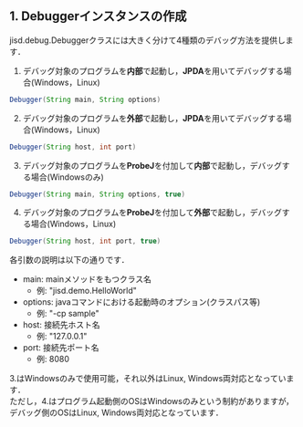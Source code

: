 ## 1. Debuggerインスタンスの作成
jisd.debug.Debuggerクラスには大きく分けて4種類のデバッグ方法を提供します．

1. デバッグ対象のプログラムを**内部**で起動し，**JPDA**を用いてデバッグする場合(Windows，Linux)
  ```java
  Debugger(String main, String options)
  ```


2. デバッグ対象のプログラムを**外部**で起動し，**JPDA**を用いてデバッグする場合(Windows，Linux)
  ```java
  Debugger(String host, int port)
  ```


3. デバッグ対象のプログラムを**ProbeJ**を付加して**内部**で起動し，デバッグする場合(Windowsのみ)
  ```java
  Debugger(String main, String options, true)
  ```


4. デバッグ対象のプログラムを**ProbeJ**を付加して**外部**で起動し，デバッグする場合(Windows，Linux)
  ```java
  Debugger(String host, int port, true)
  ```


各引数の説明は以下の通りです．
- main: mainメソッドをもつクラス名
  - 例: "jisd.demo.HelloWorld"
- options: javaコマンドにおける起動時のオプション(クラスパス等)
  - 例: "-cp sample"
- host: 接続先ホスト名
  - 例: "127.0.0.1"
- port: 接続先ポート名
  - 例: 8080

3.はWindowsのみで使用可能，それ以外はLinux, Windows両対応となっています．  
ただし，4.はプログラム起動側のOSはWindowsのみという制約がありますが，デバッグ側のOSはLinux, Windows両対応となっています．
